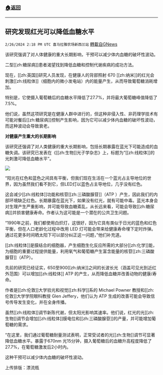 ###  [:house:返回](README.md)
---


## 研究发现红光可以降低血糖水平
`2/26/2024 2:18 PM UTC 喜马拉雅农场新西兰站` [轉載自GNews](https://gnews.org/articles/2342486)

该研究强调了对人体健康的重大长期影响，干预可以减少体内血糖的破坏性波动。

二型[[zh:糖尿病]]患者渴望找到降低血糖和控制代谢疾病的成功方法。 

现在，[[zh:英国]]研究人员发现，在健康人的背部照射 670 [[zh:纳米]]的红光会刺激[[zh:线粒体]]（细胞内的微小发电站）内的能量产生，从而导致葡萄糖消耗增加。

特别是，它使摄入葡萄糖后的血糖水平降低了27.7%，并将最大葡萄糖峰值降低了7.5%。

他们说，虽然这项研究是在健康人群中进行的，但这种非侵入性、非药理学技术有可能对餐后[[zh:糖尿病]]控制产生影响，因为它可以减少体内血糖的破坏性波动，而这种波动会导致衰老。

**对健康产生重大的长期影响**

该研究还强调了对人类健康的重大长期影响，包括长期暴露在蓝光下可能造成的血糖失调。该研究已发表在《[[zh:生物]]光子学杂志》上，标题为“[[zh:线粒体]]的光刺激可降低血糖水平”。

![](ipfs://QmRQHqMGA5pgvRpfRomdjTddZBmykucP81PG4Es4iGpWQV?.png)

“阳光在红色和蓝色之间具有平衡，但我们现在生活在一个蓝光占主导地位的世界，因为虽然我们看不到它，但LED灯以蓝色占主导地位，几乎没有红色。 

这会减少[[zh:线粒体]]功能和核苷[[zh:三磷酸腺苷]]（ATP ）产生，因此我们的内部环境缺乏红色。长期暴露在蓝光下，如果没有红光，就有可能中毒。蓝光本身会对生理产生严重影响，并可能导致血糖紊乱，从长远来看，可能会导致[[zh:糖尿病]]并损害健康寿命。作者认为这可能是一个潜在的公共卫生问题。

“1990年之前，我们都使用白炽灯，这很好，因为它具有类似于日光的蓝色和红色平衡，但在人口老龄化过程中改用 LED 灯可能会带来给健康寿命埋下定时炸弹。通过花更多时间晒太阳下可以部分纠正这一问题，”他们补充道。 

[[zh:线粒体]]是膜结合的细胞器，产生细胞生化反应所需的大部分[[zh:化学]]能，为细胞的重要过程提供能量，利用氧气和葡萄糖产生富含能量的核苷[[zh:三磷酸腺苷]]（ATP）。

先前的研究已经证实，650至900[[zh:纳米]]之间的长波长光（涵盖可见光到近红外范围）可以增加[[zh:线粒体]] ATP 的产生，从而降低血糖并改善动物的健康/寿命。 

作者是[[zh:伦敦]]大学验光和视觉[[zh:科学]]系的 Michael Powner 教授和[[zh:伦敦]]大学学院眼科教授 Glen Jeffery，他们认为 ATP 生成的改善可能会导致信号传导发生变化，并在全身传播。

虽然[[zh:线粒体]]调节新陈代谢，但太阳光影响其速率。他们说，红光的光[[zh:生物]]调节会增加[[zh:线粒体]]膜电位和[[zh:三磷酸腺苷]]的产量，并可能增加葡萄糖的需求。

“在这里，我们通过葡萄糖耐量测试表明，正常受试者的光[[zh:生物]]调节可显著降低血糖水平。暴露于670nm 光15分钟，摄入葡萄糖后的血糖升高程度降低了27.7%，在葡萄糖激发后2小时内。

这种干预可以减少体内血糖的破坏性波动。

上传排版：漂流瓶
